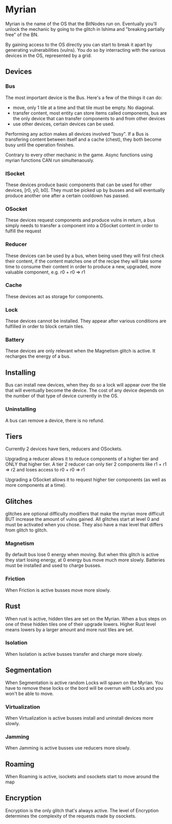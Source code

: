 # Myrian

Myrian is the name of the OS that the BitNodes run on. Eventually you'll unlock the mechanic by going to the glitch in Ishima and "breaking partially free" of the BN.

By gaining access to the OS directly you can start to break it apart by generating vulnerabilities (vulns).
You do so by interracting with the various devices in the OS, represented by a grid.

## Devices

### Bus

The most important device is the Bus. Here's a few of the things it can do:

- move, only 1 tile at a time and that tile must be empty. No diagonal.
- transfer content, most entity can store items called components, bus are the only device that can transfer components to and from other devices
- use other devices, certain devices can be used.

Performing any action makes all devices involved "busy". If a Bus is transfering content between itself and a cache (chest), they both become busy until the operation finishes.

Contrary to every other mechanic in the game. Async functions using myrian functions CAN run simultenaously.

### ISocket

These devices produce basic components that can be used for other devices, [r0, y0, b0]. They must be picked up by busses and will eventually produce another one after a certain cooldown has passed.

### OSocket

These devices request components and produce vulns in return, a bus simply needs to transfer a component into a OSocket content in order to fulfill the request

### Reducer

These devices can be used by a bus, when being used they will first check their content, if the content matches one of the recipe they will take some time to consume their content in order to produce a new, upgraded, more valuable component, e.g. r0 + r0 => r1

### Cache

These devices act as storage for components.

### Lock

These devices cannot be installed. They appear after various conditions are fulfilled in order to block certain tiles.

### Battery

These devices are only relevant when the Magnetism glitch is active. It recharges the energy of a bus.

## Installing

Bus can install new devices, when they do so a lock will appear over the tile that will eventually become the device. The cost of any device depends on the number of that type of device currently in the OS.

### Uninstalling

A bus can remove a device, there is no refund.

## Tiers

Currently 2 devices have tiers, reducers and OSockets.

Upgrading a reducer allows it to reduce components of a higher tier and ONLY that higher tier. A tier 2 reducer can only tier 2 components like r1 + r1 => r2 and loses access to r0 + r0 => r1

Upgrading a OSocket allows it to request higher tier components (as well as more components at a time).

## Glitches

glitches are optional difficulty modifiers that make the myrian more difficult BUT increase the amount of vulns gained.
All glitches start at level 0 and must be activated when you chose. They also have a max level that differs from glitch to glitch.

### Magnetism

By default bus lose 0 energy when moving. But when this glitch is active they start losing energy, at 0 energy bus move much more slowly. Batteries must be installed and used to charge busses.

### Friction

When Friction is active busses move more slowly.

## Rust

When rust is active, hidden tiles are set on the Myrian. When a bus steps on one of these hidden tiles one of their upgrade lowers. Higher Rust level means lowers by a larger amount and more rust tiles are set.

### Isolation

When Isolation is active busses transfer and charge more slowly.

## Segmentation

When Segmentation is active random Locks will spawn on the Myrian. You have to remove these locks or the bord will be overrun with Locks and you won't be able to move.

### Virtualization

When Virtualization is active busses install and uninstall devices more slowly.

### Jamming

When Jamming is active busses use reducers more slowly.

## Roaming

When Roaming is active, isockets and osockets start to move around the map

## Encryption

Encryption is the only glitch that's always active. The level of Encryption determines the complexity of the requests made by osockets.
